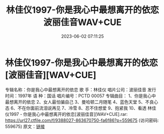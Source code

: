 ﻿---
title: 林佳仪1997-你是我心中最想离开的依恋波丽佳音WAV+CUE
date: 2023-06-02 07:11:25
categories: WAV车载音乐、镜像
tags: 华语中文
---
# 林佳仪1997-你是我心中最想离开的依恋[波丽佳音][WAV+CUE]

专辑名称：你是我心中最想离开的依恋
歌 手：林佳仪
唱片公司：波丽佳音
发行时间：1997年
语 种：国话
唱片编号：PCTD 00057
专辑曲目：
1、你是我心中最想离开的依恋
2、女人最怕骗自己
3、曼哈顿二月随笔
4、蓝色天堂
5、不良心态
6、不在你面前流泪说再见
7、冷雪
8、忍不住想爱
9、抱紧我
10、看透
林佳仪1997 - 你是我心中最想离开的依恋[波丽佳音][WAV+CUE].rar: https://url27.ctfile.com/f/9388027-863670750-fa6f86?p=559675
(访问密码: 559675)
原文：[链接](https://blog.sina.com.cn/s/blog_1647c7e760103125h.html)